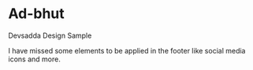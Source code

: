 # Ad-bhut

Devsadda Design Sample

I have missed some elements to be applied in the footer like social media icons
and more.
